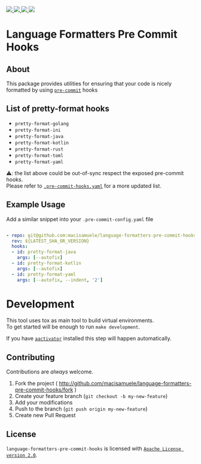
<a href="https://travis-ci.org/macisamuele/language-formatters-pre-commit-hooks?branch=master" alt="Travis Build">
    <img src="https://img.shields.io/travis/macisamuele/language-formatters-pre-commit-hooks.svg"/>
</a>
<a href="https://codecov.io/gh/macisamuele/language-formatters-pre-commit-hooks" alt="Coverage">
    <img src="https://img.shields.io/codecov/c/github/macisamuele/language-formatters-pre-commit-hooks/master.svg"/>
</a>

<a href="https://pypi.python.org/pypi/language-formatters-pre-commit-hooks/" alt="PyPi version">
    <img src="https://img.shields.io/pypi/v/language-formatters-pre-commit-hooks.svg"/>
</a>

<a href="https://pypi.python.org/pypi/language-formatters-pre-commit-hooks/" alt="Supported Python versions">
    <img src="https://img.shields.io/pypi/pyversions/language-formatters-pre-commit-hooks.svg"/>
</a>

Language Formatters Pre Commit Hooks
====================================

About
-----

This package provides utilities for ensuring that your code is nicely formatted by using [`pre-commit`](https://pre-commit.com/) hooks

List of pretty-format hooks
---------------------------

* `pretty-format-golang`
* `pretty-format-ini`
* `pretty-format-java`
* `pretty-format-kotlin`
* `pretty-format-rust`
* `pretty-format-toml`
* `pretty-format-yaml`

⚠: the list above could be out-of-sync respect the exposed pre-commit hooks.<br/>
Please refer to [`.pre-commit-hooks.yaml`](.pre-commit-hooks.yaml) for a more updated list.

Example Usage
-------------

Add a similar snippet into your `.pre-commit-config.yaml` file

```yaml

- repo: git@github.com:macisamuele/language-formatters-pre-commit-hooks
  rev: ${LATEST_SHA_OR_VERSION}
  hooks:
  - id: pretty-format-java
    args: [--autofix]
  - id: pretty-format-kotlin
    args: [--autofix]
  - id: pretty-format-yaml
    args: [--autofix, --indent, '2']
```

Development
===========

This tool uses tox as main tool to build virtual environments.<br/>
To get started will be enough to run `make development`.

If you have [`aactivator`](https://github.com/Yelp/aactivator) installed this step will happen automatically.

Contributing
------------

Contributions are _always_ welcome.
1. Fork the project ( http://github.com/macisamuele/language-formatters-pre-commit-hooks/fork )
2. Create your feature branch (`git checkout -b my-new-feature`)
3. Add your modifications
4. Push to the branch (`git push origin my-new-feature`)
5. Create new Pull Request

License
-------

`language-formatters-pre-commit-hooks` is licensed with [`Apache License version 2.0`](http://www.apache.org/licenses/LICENSE-2.0.html).
